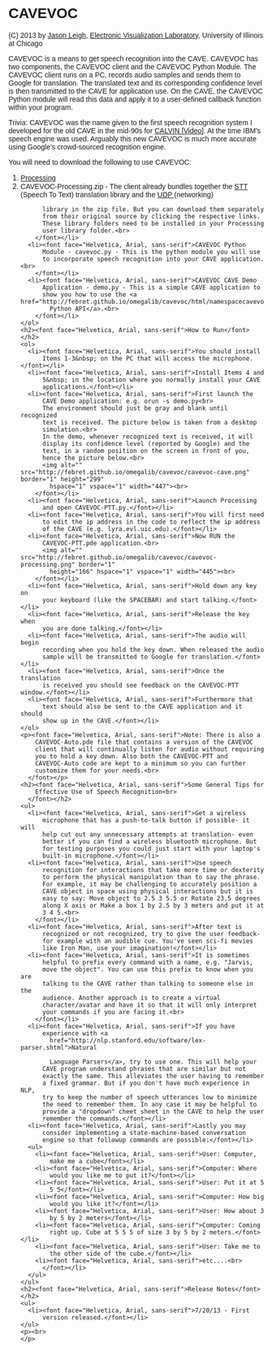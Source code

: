 <html>
  <body>
    <h1><font face="Helvetica, Arial, sans-serif">CAVEVOC</font></h1>
    <font face="Helvetica, Arial, sans-serif"> (C) 2013 by <a
        href="http://jasonleigh.me">Jason Leigh</a>, <a
        href="http://www.evl.uic.edu">Electronic Visualization
        Laboratory</a>, University of Illinois at Chicago<br>
    </font>
    <p><font face="Helvetica, Arial, sans-serif">CAVEVOC is a means to
        get speech recognition into the CAVE. CAVEVOC has two
        components, the CAVEVOC client and the CAVEVOC Python Module.
        The CAVEVOC client runs on a PC, records audio samples and sends
        them to Google for translation. The translated text and its
        corresponding confidence level is then transmitted to the CAVE
        for application use. On the CAVE, the CAVEVOC Python module will
        read this data and apply it to a user-defined callback function
        within your program.<br>
      </font></p>
    <p><font face="Helvetica, Arial, sans-serif">Trivia: CAVEVOC was the
        name given to the first speech recognition system I developed
        for the old CAVE in the mid-90s for <a
          href="http://dl.acm.org/citation.cfm?id=618360">CALVIN </a><a
          href="http://youtu.be/ZYY8JdFgCAc">[Video]</a>. At the time
        IBM's speech engine was used. Arguably this new CAVEVOC is much
        more accurate using Google's crowd-sourced recognition engine.<br>
      </font></p>
    <p><font face="Helvetica, Arial, sans-serif">You will need to
        download the following to use CAVEVOC:<br>
      </font></p>
    <ol>
      <li><font face="Helvetica, Arial, sans-serif"><a
            href="http://processing.org">Processing<br>
          </a></font></li>
      <li><font face="Helvetica, Arial, sans-serif">
            CAVEVOC-Processing.zip - The client already bundles together the <a
            href="http://stt.getflourish.com/">STT </a>(Speech To Text)
          translation library and the <a
            href="http://ubaa.net/shared/processing/udp/">UDP </a>(networking)

          library in the zip file. But you can download them separately
          from their original source by clicking the respective links.
          These library folders need to be installed in your Processing
          user library folder.<br>
        </font></li>
      <li><font face="Helvetica, Arial, sans-serif">CAVEVOC Python
          Module - cavevoc.py - This is the python module you will use
          to incorporate speech recognition into your CAVE application.<br>
        </font></li>
      <li><font face="Helvetica, Arial, sans-serif">CAVEVOC CAVE Demo
          Application - demo.py - This is a simple CAVE application to
          show you how to use the <a href="http://febret.github.io/omegalib/cavevoc/html/namespacecavevoc.html">CAVEVOC
            Python API</a>.<br>
        </font></li>
    </ol>
    <h2><font face="Helvetica, Arial, sans-serif">How to Run</font></h2>
    <ol>
      <li><font face="Helvetica, Arial, sans-serif">You should install
          Items 1-3&nbsp; on the PC that will access the microphone.</font></li>
      <li><font face="Helvetica, Arial, sans-serif">Install Items 4 and
          5&nbsp; in the location where you normally install your CAVE
          applications.</font></li>
      <li><font face="Helvetica, Arial, sans-serif">First launch the
          CAVE Demo application: e.g. orun -s demo.py<br>
          The environment should just be gray and blank until recognized
          text is received. The picture below is taken from a desktop
          simulation.<br>
          In the demo, whenever recognized text is received, it will
          display its confidence level (reported by Google) and the
          text, in a random position on the screen in front of you,
          hence the picture below.<br>
          <img alt="" src="http://febret.github.io/omegalib/cavevoc/cavevoc-cave.png" border="1" height="299"
            hspace="1" vspace="1" width="447"><br>
        </font></li>
      <li><font face="Helvetica, Arial, sans-serif">Launch Processing
          and open CAVEVOC-PTT.py.</font></li>
      <li><font face="Helvetica, Arial, sans-serif">You will first need
          to edit the ip address in the code to reflect the ip address
          of the CAVE (e.g. lyra.evl.uic.edu).</font></li>
      <li><font face="Helvetica, Arial, sans-serif">Now RUN the
          CAVEVOC-PTT.pde application.<br>
          <img alt="" src="http://febret.github.io/omegalib/cavevoc/cavevoc-processing.png" border="1"
            height="166" hspace="1" vspace="1" width="445"><br>
        </font></li>
      <li><font face="Helvetica, Arial, sans-serif">Hold down any key on
          your keyboard (like the SPACEBAR) and start talking.</font></li>
      <li><font face="Helvetica, Arial, sans-serif">Release the key when
          you are done talking.</font></li>
      <li><font face="Helvetica, Arial, sans-serif">The audio will begin
          recording when you hold the key down. When released the audio
          sample will be transmitted to Google for translation.</font></li>
      <li><font face="Helvetica, Arial, sans-serif">Once the translation
          is received you should see feedback on the CAVEVOC-PTT window.</font></li>
      <li><font face="Helvetica, Arial, sans-serif">Furthermore that
          text should also be sent to the CAVE application and it should
          show up in the CAVE.</font></li>
    </ol>
    <p><font face="Helvetica, Arial, sans-serif">Note: There is also a
        CAVEVOC-Auto.pde file that contains a version of the CAVEVOC
        client that will continually listen for audio without requiring
        you to hold a key down. Also both the CAVEVOC-PTT and
        CAVEVOC-Auto code are kept to a minimum so you can further
        customize them for your needs.<br>
      </font></p>
    <h2><font face="Helvetica, Arial, sans-serif">Some General Tips for
        Effective Use of Speech Recognition<br>
      </font></h2>
    <ul>
      <li><font face="Helvetica, Arial, sans-serif">Get a wireless
          microphone that has a push-to-talk button if possible- it will
          help cut out any unnecessary attempts at translation- even
          better if you can find a wireless bluetooth microphone. But
          for testing purposes you could just start with your laptop's
          built-in microphone.</font></li>
      <li><font face="Helvetica, Arial, sans-serif">Use speech
          recognition for interactions that take more time or dexterity
          to perform the physical manipulation than to say the phrase.
          For example, it may be challenging to accurately position a
          CAVE object in space using physical interactions but it is
          easy to say: Move object to 2.5 3 5.5 or Rotate 23.5 degrees
          along X axis or Make a box 1 by 2.5 by 3 meters and put it at
          3 4 5.<br>
        </font></li>
      <li><font face="Helvetica, Arial, sans-serif">After text is
          recognized or not recognized, try to give the user feedback-
          for example with an audible cue. You've seen sci-fi movies
          like Iron Man, use your imagination!</font></li>
      <li><font face="Helvetica, Arial, sans-serif">It is sometimes
          helpful to prefix every command with a name, e.g. "Jarvis,
          move the object". You can use this prefix to know when you are
          talking to the CAVE rather than talking to someone else in the
          audience. Another approach is to create a virtual
          character/avatar and have it so that it will only interpret
          your commands if you are facing it.<br>
        </font></li>
      <li><font face="Helvetica, Arial, sans-serif">If you have
          experience with <a
            href="http://nlp.stanford.edu/software/lex-parser.shtml">Natural

            Language Parsers</a>, try to use one. This will help your
          CAVE program understand phrases that are similar but not
          exactly the same. This alleviates the user having to remember
          a fixed grammar. But if you don't have much experience in NLP,
          try to keep the number of speech utterances low to minimize
          the need to remember them. In any case it may be helpful to
          provide a "dropdown" cheet sheet in the CAVE to help the user
          remember the commands.</font></li>
      <li><font face="Helvetica, Arial, sans-serif">Lastly you may
          consider implementing a state-machine-based conversation
          engine so that followup commands are possible:</font></li>
      <ul>
        <li><font face="Helvetica, Arial, sans-serif">User: Computer,
            make me a cube</font></li>
        <li><font face="Helvetica, Arial, sans-serif">Computer: Where
            would you like me to put it?</font></li>
        <li><font face="Helvetica, Arial, sans-serif">User: Put it at 5
            5 5</font></li>
        <li><font face="Helvetica, Arial, sans-serif">Computer: How big
            would you like it?</font></li>
        <li><font face="Helvetica, Arial, sans-serif">User: How about 3
            by 5 by 2 meters</font></li>
        <li><font face="Helvetica, Arial, sans-serif">Computer: Coming
            right up. Cube at 5 5 5 of size 3 by 5 by 2 meters.</font></li>
        <li><font face="Helvetica, Arial, sans-serif">User: Take me to
            the other side of the cube.</font></li>
        <li><font face="Helvetica, Arial, sans-serif">etc....<br>
          </font></li>
      </ul>
    </ul>
    <h2><font face="Helvetica, Arial, sans-serif">Release Notes</font></h2>
    <ul>
      <li><font face="Helvetica, Arial, sans-serif">7/20/13 - First
          version released.</font></li>
    </ul>
    <p><br>
    </p>
  </body>
</html>
